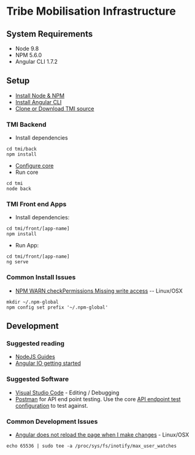 # Tribe Mobilisation Infrastructure


## System Requirements

- Node 9.8
- NPM 5.6.0
- Angular CLI 1.7.2


## Setup

- [Install Node & NPM](https://nodejs.org/en/)
- [Install Angular CLI](https://github.com/angular/angular-cli/blob/master/README.md#installation)
- [Clone or Download TMI source](https://github.com/scheepers/tmi.git)


### TMI Backend

- Install dependencies
```
cd tmi/back
npm install
```
- [Configure core](./back/README.md)
- Run core
```
cd tmi
node back
```


### TMI Front end Apps

- Install dependencies:
```
cd tmi/front/[app-name]
npm install
```
- Run App:
```
cd tmi/front/[app-name]
ng serve
```


### Common Install Issues

- [NPM WARN checkPermissions Missing write access](https://docs.npmjs.com/getting-started/fixing-npm-permissions)
-- Linux/OSX
```
mkdir ~/.npm-global
npm config set prefix '~/.npm-global'
```


## Development


### Suggested reading

- [NodeJS Guides](https://nodejs.org/en/docs/guides)
- [Angular IO getting started](https://angular.io/guide/quickstart)


### Suggested Software

- [Visual Studio Code](https://www.visualstudio.com/) - Editing / Debugging
- [Postman](https://www.getpostman.com/) for API end point testing. Use the core
[API endpoint test configuration](./core/testing/tmi_core.postman_collection.json)
to test against.


### Common Development Issues

- [Angular does not reload the page when I make changes](https://github.com/guard/listen/wiki/Increasing-the-amount-of-inotify-watchers) - Linux/OSX
```
echo 65536 | sudo tee -a /proc/sys/fs/inotify/max_user_watches
```
